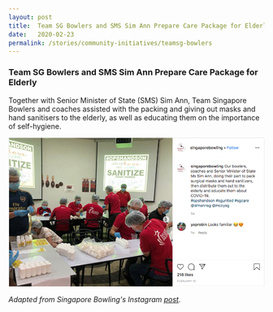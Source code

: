 ```yaml
---
layout: post
title:  Team SG Bowlers and SMS Sim Ann Prepare Care Package for Elderly
date:   2020-02-23
permalink: /stories/community-initiatives/teamsg-bowlers
---
```


### Team SG Bowlers and SMS Sim Ann Prepare Care Package for Elderly

Together with Senior Minister of State (SMS) Sim Ann, Team Singapore Bowlers and coaches assisted with the packing and giving out masks and hand sanitisers to the elderly, as well as educating them on the importance of self-hygiene.

![TeamSGBowlers](/images/stories/bowlers.png/)

_Adapted from Singapore Bowling's Instagram [post](https://www.instagram.com/p/B8nVdAYpxvJ/?igshid=o0gbkf0fx3w3)._
